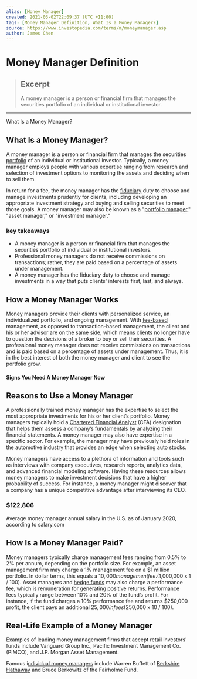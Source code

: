 ```yaml
---
alias: [Money Manager]
created: 2021-03-02T22:09:37 (UTC +11:00)
tags: [Money Manager Definition, What Is a Money Manager?]
source: https://www.investopedia.com/terms/m/moneymanager.asp
author: James Chen
---
```


# Money Manager Definition

> ## Excerpt
> A money manager is a person or financial firm that manages the securities portfolio of an individual or institutional investor.

---

What Is a Money Manager?
## What Is a Money Manager?

A money manager is a person or financial firm that manages the securities [portfolio](https://www.investopedia.com/terms/p/portfolio.asp) of an individual or institutional investor. Typically, a money manager employs people with various expertise ranging from research and selection of investment options to monitoring the assets and deciding when to sell them.

In return for a fee, the money manager has the [fiduciary](https://www.investopedia.com/terms/f/fiduciary.asp) duty to choose and manage investments prudently for clients, including developing an appropriate investment strategy and buying and selling securities to meet those goals. A money manager may also be known as a "[portfolio manager,](https://www.investopedia.com/articles/financialcareers/07/portfolio_manager.asp)" "asset manager," or "investment manager."

### key takeaways

-   A money manager is a person or financial firm that manages the securities portfolio of individual or institutional investors.
-   Professional money managers do not receive commissions on transactions; rather, they are paid based on a percentage of assets under management.
-   A money manager has the fiduciary duty to choose and manage investments in a way that puts clients' interests first, last, and always.

## How a Money Manager Works

Money managers provide their clients with personalized service, an individualized portfolio, and ongoing management. With [fee-based](https://www.investopedia.com/terms/f/feebasedinvestment.asp) management, as opposed to transaction-based management, the client and his or her advisor are on the same side, which means clients no longer have to question the decisions of a broker to buy or sell their securities. A professional money manager does not receive commissions on transactions and is paid based on a percentage of assets under management. Thus, it is in the best interest of both the money manager and client to see the portfolio grow.

#### Signs You Need A Money Manager Now

## Reasons to Use a Money Manager

A professionally trained money manager has the expertise to select the most appropriate investments for his or her client’s portfolio. Money managers typically hold a [Chartered Financial Analyst](https://www.investopedia.com/terms/c/cfa.asp) (CFA) designation that helps them assess a company’s fundamentals by analyzing their financial statements. A money manager may also have expertise in a specific sector. For example, the manager may have previously held roles in the automotive industry that provides an edge when selecting auto stocks.

Money managers have access to a plethora of information and tools such as interviews with company executives, research reports, analytics data, and advanced financial modeling software. Having these resources allows money managers to make investment decisions that have a higher probability of success. For instance, a money manager might discover that a company has a unique competitive advantage after interviewing its CEO.

### $122,806

Average money manager annual salary in the U.S. as of January 2020, according to salary.com

## How Is a Money Manager Paid?

Money managers typically charge management fees ranging from 0.5% to 2% per annum, depending on the portfolio size. For example, an asset management firm may charge a 1% management fee on a $1 million portfolio. In dollar terms, this equals a $10,000 management fee. ($1,000,000 x 1 / 100). Asset managers and [hedge funds](https://www.investopedia.com/articles/investing/102113/what-are-hedge-funds.asp) may also charge a performance fee, which is remuneration for generating positive returns. Performance fees typically range between 10% and 20% of the fund’s profit. For instance, if the fund charges a 10% performance fee and returns $250,000 profit, the client pays an additional $25,000 in fees ($250,000 x 10 / 100).

## Real-Life Example of a Money Manager

Examples of leading money management firms that accept retail investors' funds include Vanguard Group Inc., Pacific Investment Management Co. (PIMCO), and J.P. Morgan Asset Management.

Famous i[ndividual money managers](https://www.investopedia.com/financial-edge/0210/top-10-holdings-of-5-top-money-managers.aspx) include Warren Buffett of [Berkshire Hathaway](https://www.investopedia.com/terms/b/berkshire-hathaway.asp) and Bruce Berkowitz of the Fairholme Fund.
